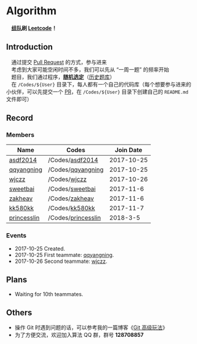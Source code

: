 # Algorithm

　**[组队](https://github.com/asdf2014/algorithm#algorithm)刷 [Leetcode](https://leetcode.com/)！**


## Introduction


　通过提交 [Pull Request](https://yuzhouwan.com/posts/19631#如何成为-Contributor) 的方式，参与进来</br>
　考虑到大家可能空闲时间不多，我们可以先从 “一周一题” 的频率开始</br>
　题目，我们通过程序，[**随机选定**](https://github.com/asdf2014/algorithm/blob/master/Leetcode%20Picker/leetcode_picker.ipynb)（[历史题库](https://github.com/asdf2014/algorithm/blob/master/Leetcode%20Picker/leetcode_history.ipynb)）</br>
　在 `/Codes/${User}` 目录下，每人都有一个自己的代码库（每个想要参与进来的小伙伴，可以先提交一个 [PR](https://github.com/asdf2014/algorithm/pull/1/files)，在 `/Codes/${User}` 目录下创建自己的 `README.md` 文件即可）</br>



## Record

### Members

| Name                                          | Codes                                                        | Join Date  |
| --------------------------------------------- | ------------------------------------------------------------ | ---------- |
| [asdf2014](https://github.com/asdf2014)       | /Codes/[asdf2014](https://github.com/asdf2014/algorithm/tree/master/Codes/asdf2014) | 2017-10-25 |
| [qqyangning](https://github.com/qqyangning)   | /Codes/[qqyangning](https://github.com/asdf2014/algorithm/tree/master/Codes/qqyangning) | 2017-10-25 |
| [wjczz](https://github.com/wjczz)             | /Codes/[wjczz](https://github.com/asdf2014/algorithm/tree/master/Codes/wjczz) | 2017-10-26 |
| [sweetbai](https://github.com/sweetbai)       | /Codes/[sweetbai](https://github.com/asdf2014/algorithm/tree/master/Codes/sweetbai) | 2017-11-6  |
| [zakheav](https://github.com/zakheav)         | /Codes/[zakheav](https://github.com/asdf2014/algorithm/tree/master/Codes/zakheav) | 2017-11-6  |
| [kk580kk](https://github.com/kk580kk)         | /Codes/[kk580kk](https://github.com/asdf2014/algorithm/tree/master/Codes/kk580kk) | 2017-11-7  |
| [princesslin](https://github.com/princesslin) | /Codes/[princesslin](https://github.com/asdf2014/algorithm/tree/master/Codes/princesslin) | 2018-3-5   |



### Events

* 2017-10-25  Created.
* 2017-10-25  First teammate: [qqyangning](https://github.com/qqyangning).
* 2017-10-26  Second teammate: [wjczz](https://github.com/wjczz).




## Plans

* Waiting for 10th teammates.




## Others

* 操作 Git 时遇到问题的话，可以参考我的一篇博客《[Git 高级玩法](https://yuzhouwan.com/posts/30041/)》
* 为了方便交流，欢迎加入算法 QQ 群，群号 **128708857**

